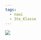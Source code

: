 ```yaml
---
tags:
  - nawi
  - 3te_Klasse
---
```

![](DNA-Strang%20(Ausschnitt)%2017-02-2025-20.excalidraw.svg)

